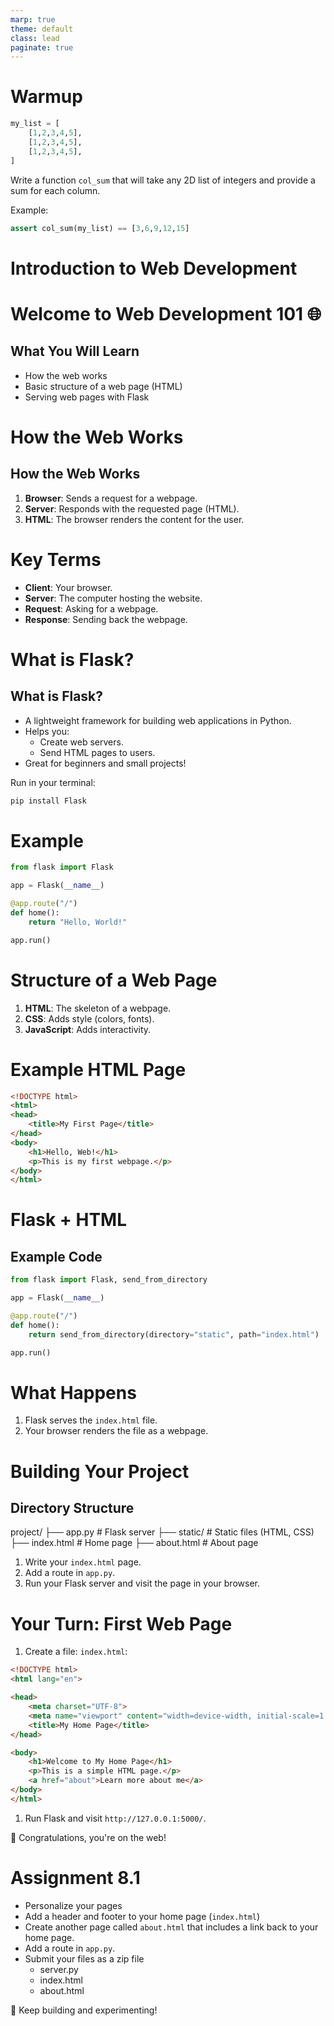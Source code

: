 ```yaml
---
marp: true
theme: default
class: lead
paginate: true
---
```


<!-- headingDivider: 1 -->
<!-- backgroundColor: black -->
<!-- class: invert -->

# Warmup

```python
my_list = [
    [1,2,3,4,5],
    [1,2,3,4,5],
    [1,2,3,4,5],
]
```

Write a function `col_sum` that will take any 2D list of integers and provide a sum for each column.

Example:

```python
assert col_sum(my_list) == [3,6,9,12,15]
```

# **Introduction to Web Development**

# Welcome to Web Development 101 🌐

## What You Will Learn

- How the web works
- Basic structure of a web page (HTML)
- Serving web pages with Flask

# **How the Web Works**

## How the Web Works

1. **Browser**: Sends a request for a webpage.
2. **Server**: Responds with the requested page (HTML).
3. **HTML**: The browser renders the content for the user.

# Key Terms

- **Client**: Your browser.
- **Server**: The computer hosting the website.
- **Request**: Asking for a webpage.
- **Response**: Sending back the webpage.

# **What is Flask?**

## What is Flask?

- A lightweight framework for building web applications in Python.
- Helps you:
  - Create web servers.
  - Send HTML pages to users.
- Great for beginners and small projects!

Run in your terminal:

```bash
pip install Flask
```

# Example

```python
from flask import Flask

app = Flask(__name__)

@app.route("/")
def home():
    return "Hello, World!"

app.run()
```

# **Structure of a Web Page**

1. **HTML**: The skeleton of a webpage.
2. **CSS**: Adds style (colors, fonts).
3. **JavaScript**: Adds interactivity.

# Example HTML Page

```html
<!DOCTYPE html>
<html>
<head>
    <title>My First Page</title>
</head>
<body>
    <h1>Hello, Web!</h1>
    <p>This is my first webpage.</p>
</body>
</html>
```

# **Flask + HTML**

## Example Code

```python
from flask import Flask, send_from_directory

app = Flask(__name__)

@app.route("/")
def home():
    return send_from_directory(directory="static", path="index.html")

app.run()
```

# What Happens

1. Flask serves the `index.html` file.
2. Your browser renders the file as a webpage.

# **Building Your Project**

## Directory Structure

project/
├── app.py          # Flask server
├── static/         # Static files (HTML, CSS)
    ├── index.html  # Home page
    ├── about.html  # About page

1. Write your `index.html` page.
2. Add a route in `app.py`.
3. Run your Flask server and visit the page in your browser.

# **Your Turn: First Web Page**

1. Create a file: `index.html`:

```html
<!DOCTYPE html>
<html lang="en">

<head>
    <meta charset="UTF-8">
    <meta name="viewport" content="width=device-width, initial-scale=1.0">
    <title>My Home Page</title>
</head>

<body>
    <h1>Welcome to My Home Page</h1>
    <p>This is a simple HTML page.</p>
    <a href="about">Learn more about me</a>
</body>
</html>
```

1. Run Flask and visit `http://127.0.0.1:5000/`.

🎉 Congratulations, you're on the web!

# Assignment 8.1

- Personalize your pages
- Add a header and footer to your home page (`index.html`)
- Create another page called `about.html` that includes a link back to your home page.
- Add a route in `app.py`.
- Submit your files as a zip file
  - server.py
  - index.html
  - about.html

🚀 Keep building and experimenting!
